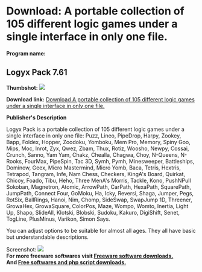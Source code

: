# Download: A portable collection of 105 different logic games under a single interface in only one file.

**Program name:**

## Logyx Pack 7.61

  
**Thumbshot:** ![](http://www.freewarefiles.com/screenshot/logyxpack16_md.jpg)   
  
**Download link:** [Download A portable collection of 105 different logic games under a single interface in only one file.](http://freesoftwares.boysofts.com/Logyx-Pack_program_5322.html)  
  


**Publisher's Description**  
  


Logyx Pack is a portable collection of 105 different logic games under a single interface in only one file: Puzz, Lineo, PipeDrop, Harpy, Zookey, Bapp, Foldex, Hopper, Zoodoku, Yomboku, Mem Pro, Memory, Spiny Goo, Mips, Moc, Inrot, Zyx, Qwez, Zbam, Thux, Rotiz, Woosho, Newpy, Cossai, Crunch, Sanno, Yam Yam, Chakz, Chealla, Chagwa, Choy, N-Queens, N-Rooks, FourMax, PipeSpin, Tac 3D, Symh, Pymh, Minesweeper, Battleships, Dominow, Geex, Micro Mastermind, Micro Yomb, Baca, Tetris, Hextris, Tetrapod, Tangram, Infe, Nam Chess, Checkers, KingA's Board, Quirkat, Chicoy, Foado, Tibu, Heho, Three MenA's Morris, Tackle, Kono, PushNPull Sokoban, Magnetron, Atomic, ArrowPath, CarPath, HexaPath, SquarePath, JumpPath, Connect Four, GoMoku, Ha, Icky, Reversi, Shaga, Jumper, Pegs, RotSix, BallRings, Hanoi, Nim, Chomp, SideSwap, SwapJump 1D, Threener, GrowaHex, GrowaSquare, ColorPos, Maze, Wompo, Womto, Inertia, Light Up, Shapo, SlideAll, Klotski, Blobski, Sudoku, Kakuro, DigiShift, Senet, TogLine, PlusMinus, Varikon, Simon Says.   
  
You can adjust options to be suitable for almost all ages. They all have basic but understandable descriptions. 

  
  
Screenshot: ![](http://www.freewarefiles.com/screenshot/logyxpack16.jpg)   
**For more freeware softwares visit [Freeware software downloads.](http://freesoftwares.boysofts.com/)**   
**And [Free softwares and php script downloads.](http://www.boysofts.com/)**
